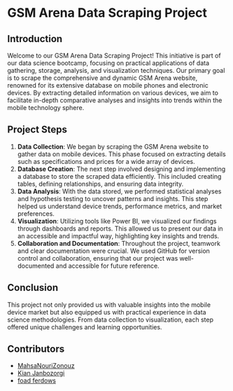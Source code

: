 # GSM Arena Data Scraping Project

## Introduction

Welcome to our GSM Arena Data Scraping Project! This initiative is part of our data science bootcamp, focusing on practical applications of data gathering, storage, analysis, and visualization techniques. Our primary goal is to scrape the comprehensive and dynamic GSM Arena website, renowned for its extensive database on mobile phones and electronic devices. By extracting detailed information on various devices, we aim to facilitate in-depth comparative analyses and insights into trends within the mobile technology sphere.


## Project Steps

1. **Data Collection**: We began by scraping the GSM Arena website to gather data on mobile devices. This phase focused on extracting details such as specifications and prices for a wide array of devices.
2. **Database Creation**: The next step involved designing and implementing a database to store the scraped data efficiently. This included creating tables, defining relationships, and ensuring data integrity.
3. **Data Analysis**: With the data stored, we performed statistical analyses and hypothesis testing to uncover patterns and insights. This step helped us understand device trends, performance metrics, and market preferences.
4. **Visualization**: Utilizing tools like Power BI, we visualized our findings through dashboards and reports. This allowed us to present our data in an accessible and impactful way, highlighting key insights and trends.
5. **Collaboration and Documentation**: Throughout the project, teamwork and clear documentation were crucial. We used GitHub for version control and collaboration, ensuring that our project was well-documented and accessible for future reference.

## Conclusion

This project not only provided us with valuable insights into the mobile device market but also equipped us with practical experience in data science methodologies. From data collection to visualization, each step offered unique challenges and learning opportunities.

## Contributors

- [MahsaNouriZonouz]((https://github.com/MahsaNouriZonouz)) 
- [Kian Janbozorgi]([GitHubProfileLink](https://github.com/KianJanbozorgi)https://github.com/KianJanbozorgi) 
- [foad ferdows]([GitHubProfileLink](https://github.com/foadferdows)https://github.com/foadferdows) 
